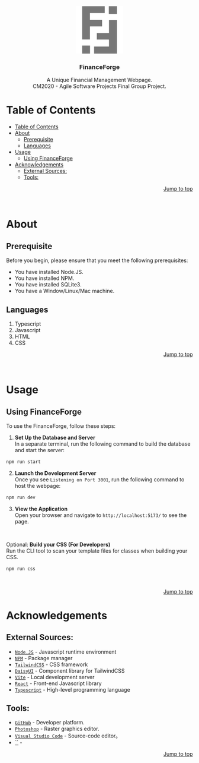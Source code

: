 <div id="header" align="center">
  <a href="https://github.com/Jx1126/asp-final">
    <img src="./public/logo_gray.png" alt="FinanceForge Logo" height="128">
  </a>

  <h3 align="center">FinanceForge</h3>

  <p align="center">
    A Unique Financial Management Webpage.<br>
    CM2020 - Agile Software Projects Final Group Project.
  </p>
</div>

# Table of Contents
- [Table of Contents](#table-of-contents)
- [About](#about)
  - [Prerequisite](#prerequisite)
  - [Languages](#languages)
- [Usage](#usage)
  - [Using FinanceForge](#using-financeforge)
- [Acknowledgements](#acknowledgements)
  - [External Sources:](#external-sources)
  - [Tools:](#tools)

<p align="right"><a href="#">Jump to top</a></p>
<br>

# About

## Prerequisite

Before you begin, please ensure that you meet the following prerequisites:

- You have installed Node.JS.
- You have installed NPM.
- You have installed SQLite3.
- You have a Window/Linux/Mac machine.

## Languages

1. Typescript
2. Javascript
3. HTML
4. CSS

<p align="right"><a href="#">Jump to top</a></p>
<br>

# Usage

## Using FinanceForge

To use the FinanceForge, follow these steps:
1. **Set Up the Database and Server**<br>
   In a separate terminal, run the following command to build the database and start the server:
```bash
npm run start
```
2. **Launch the Development Server**<br>
   Once you see `Listening on Port 3001`, run the following command to host the webpage:
```bash
npm run dev
```
3. **View the Application**<br>
   Open your browser and navigate to `http://localhost:5173/` to see the page.

<br>

Optional: **Build your CSS  (For Developers)**<br>
   Run the CLI tool to scan your template files for classes when building your CSS.
```bash
npm run css
```




<br>

<p align="right"><a href="#">Jump to top</a></p>

# Acknowledgements
## External Sources:
- [`Node.JS`](https://nodejs.org/en) - Javascript runtime environment
- [`NPM`](https://www.npmjs.com/) - Package manager
- [`TailwindCSS`](https://tailwindcss.com/) - CSS framework
- [`DaisyUI`](https://daisyui.com/) - Component library for TailwindCSS
- [`Vite`](https://vitejs.dev/) - Local development server
- [`React`](https://react.dev/) - Front-end Javascript library
- [`Typescript`](https://www.typescriptlang.org/) - High-level programming language

## Tools:
- [`GitHub`](https://github.com/) - Developer platform.
- [`Photoshop`](https://www.adobe.com/sg/products/photoshop.html) - Raster graphics editor.
- [`Visual Studio Code`](https://code.visualstudio.com/) - Source-code editor。
- [``]() - 

<p align="right"><a href="#">Jump to top</a></p>
